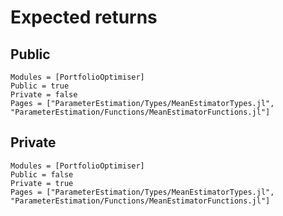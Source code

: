 # Expected returns

## Public

```@autodocs
Modules = [PortfolioOptimiser]
Public = true
Private = false
Pages = ["ParameterEstimation/Types/MeanEstimatorTypes.jl",
"ParameterEstimation/Functions/MeanEstimatorFunctions.jl"]
```

## Private

```@autodocs
Modules = [PortfolioOptimiser]
Public = false
Private = true
Pages = ["ParameterEstimation/Types/MeanEstimatorTypes.jl",
"ParameterEstimation/Functions/MeanEstimatorFunctions.jl"]
```
